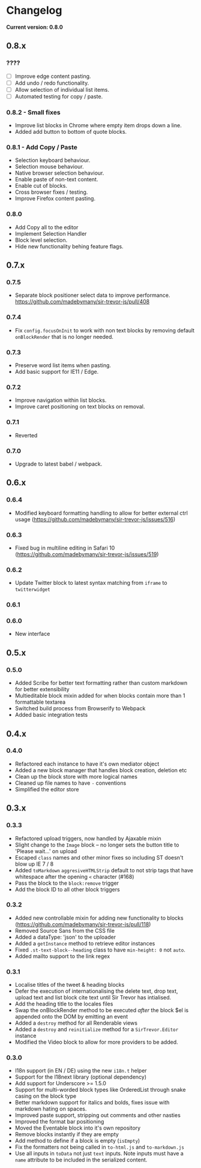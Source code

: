 # Changelog

**Current version: 0.8.0**

## 0.8.x

### ????
- [ ] Improve edge content pasting.
- [ ] Add undo / redo functionality.
- [ ] Allow selection of individual list items.
- [ ] Automated testing for copy / paste.

### 0.8.2 - Small fixes
* Improve list blocks in Chrome where empty item drops down a line.
* Added add button to bottom of quote blocks.

### 0.8.1 - Add Copy / Paste
* Selection keyboard behaviour.
* Selection mouse behaviour.
* Native browser selection behaviour.
* Enable paste of non-text content.
* Enable cut of blocks.
* Cross browser fixes / testing.
* Improve Firefox content pasting.

### 0.8.0
* Add Copy all to the editor
* Implement Selection Handler
* Block level selection.
* Hide new functionality behing feature flags.

## 0.7.x

### 0.7.5

* Separate block positioner select data to improve performance. https://github.com/madebymany/sir-trevor-js/pull/408

### 0.7.4

* Fix `config.focusOnInit` to work with non text blocks by removing default `onBlockRender` that is no longer needed.

### 0.7.3

* Preserve word list items when pasting.
* Add basic support for IE11 / Edge.

### 0.7.2

* Improve navigation within list blocks.
* Improve caret positioning on text blocks on removal.

### 0.7.1

* Reverted

### 0.7.0

* Upgrade to latest babel / webpack.

## 0.6.x

### 0.6.4

* Modified keyboard formatting handling to allow for better external ctrl usage (https://github.com/madebymany/sir-trevor-js/issues/516)

### 0.6.3

* Fixed bug in multiline editing in Safari 10 (https://github.com/madebymany/sir-trevor-js/issues/519)

### 0.6.2

* Update Twitter block to latest syntax matching from `iframe` to `twitterwidget`

### 0.6.1

### 0.6.0

* New interface

## 0.5.x

### 0.5.0

* Added Scribe for better text formatting rather than custom markdown for better extensibility
* Multieditable block mixin added for when blocks contain more than 1 formattable textarea
* Switched build process from Browserify to Webpack
* Added basic integration tests

## 0.4.x

### 0.4.0

* Refactored each instance to have it's own mediator object
* Added a new block manager that handles block creation, deletion etc
* Clean up the block store with more logical names
* Cleaned up file names to have `-` conventions
* Simplified the editor store

## 0.3.x

### 0.3.3

* Refactored upload triggers, now handled by Ajaxable mixin
* Slight change to the `Image` block – no longer sets the button title to 'Please wait...' on upload
* Escaped `class` names and other minor fixes so including ST doesn't blow up IE 7 / 8
* Added `toMarkdown` `aggresiveHTMLStrip` default to not strip tags that have whitespace after the opening `<` character (#168)
* Pass the block to the `block:remove` trigger
* Add the block ID to all other block triggers

### 0.3.2

* Added new controllable mixin for adding new functionality to blocks (https://github.com/madebymany/sir-trevor-js/pull/118)
* Removed Source Sans from the CSS file
* Added a dataType: 'json' to the uploader
* Added a `getInstance` method to retrieve editor instances
* Fixed `.st-text-block--heading` class to have `min-height: 0` not `auto`.
* Added mailto support to the link regex

### 0.3.1

* Localise titles of the tweet & heading blocks
* Defer the execution of internationalising the delete text, drop text, upload text and list block cite text until Sir Trevor has intialised.
* Add the heading title to the locales files
* Swap the onBlockRender method to be executed *after* the block $el is appended onto the DOM by emitting an event
* Added a `destroy` method for all Renderable views
* Added a `destroy` and `reinitialize` method for a `SirTrevor.Editor` instance
* Modified the Video block to allow for more providers to be added.

### 0.3.0

* I18n support (in EN / DE) using the new `i18n.t` helper
* Support for the I18next library (optional dependency)
* Add support for Underscore >= 1.5.0
* Support for multi-worded block types like OrderedList through snake casing on the block type
* Better markdown support for italics and bolds, fixes issue with markdown hating on spaces.
* Improved paste support, stripping out comments and other nasties
* Improved the format bar positioning
* Moved the Eventable block into it's own repository
* Remove blocks instantly if they are empty
* Add method to define if a block is empty (`isEmpty`)
* Fix the formatters not being called in `to-html.js` and `to-markdown.js`
* Use all inputs in `toData` not just `text` inputs. Note inputs must have a `name` attribute to be included in the serialized content.
